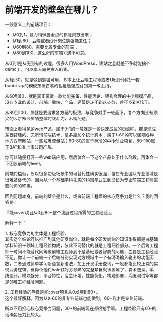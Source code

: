 # 前端开发的壁垒在哪儿？

一般意义上的前端项目：  
- 从0到1，智力稍微健全点的都能捣鼓出来；  
- 从1到60，后端或者设计岗位勉强能兼任；  
- 从60到80，需要比较专业的前端；  
- 从80到100，这么好的前端可遇不可求。  

从0到1是从无到有的过程，很多人用WordPress，建站之星就差不多就能搞个demo了，可以拿去骗投资人的钱。  

从1到60，就是做到勉强可用，基本上让后端工程师或者UI设计师找一套bootstrap的模板东拼西凑的也能勉强应付到第一版上线。  

从60到80，就是真正要做一款功能完备、性能优良、架构合理的中小规模产品，没有专业的设计、前端、后端、产品、运营是走不到这步的，差不多到A轮了。  

从80到100，那就是要追求各方面的极致，与竞争对手一较高下，各个方向没有顶尖的人才都会影响整体的战斗力，木桶问题。  

市面上看得见的web产品，属于0-1的一般就是一些快速成型的页面吧，都是现成东西搭建的，无所谓前端技术，最多是加个统计脚本；属于1-60的可以围观各种地方政府网站，一些垃圾流量站；60-80的属于标准的中小创业项目，80-100属于BAT和准上市公司产品。  

你可以随便打开一些web端应用，然后体会一下这个产品处于什么阶段，再体会一下团队前端的level。  

前端门槛低，所以很多初级场景中的可替代性确实很强，但在专业团队专业领域是很难被替代的，因为从一个基础学科扎实的科班毕业生到成长为专业前端工程师需要时间的积累。  

回到问题本身，前端的壁垒是什么，或者前端工程师的核心竞争力是什么？我的回答是：  

『能cover项目从0到80+整个发展过程所需的工程经验』。  

解释一下：  

1\. 核心竞争力的主体是工程经验。  
其实这个结论可以推广到其他研发岗位，就是每个研发岗位的知识体系都是由基础学科知识＋领域工程经验构成，彼此不可替代的就是工程经验部分。一个后端工程师一时间不能替代同等级前端工程师到不是基础或者智商的问题，主要是工程经验不足，你让一个前端一个后端分别实现对方领域中一个有明确输入输出的功能函数，二者通过简单学习新语言新语法，加上开发手册查询，一般都能比较正常的实现业务逻辑，但你让他们hold住对方领域的完整项目就很困难了，技术选型，系统设计，模块拆分，平台特性，宿主环境，性能优化，构建部署，系统测试等等都是领域工程经验问题。  

2\. 工程经验的等级是能cover项目从0发展到80+。  
这个很好解释，因为从0-60的非专业前端也能做到，60+的才是专业前端。  

所以不用担心核心竞争力问题，60+的前端现在都很抢手啊。工程经验只有60-的话确实压力比较大。